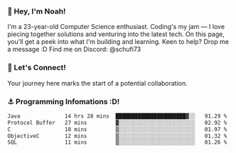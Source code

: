 ### 👋 Hey, I'm Noah!
I'm a 23-year-old Computer Science enthusiast. Coding's my jam — I love piecing together solutions and venturing into the latest tech. On this page, you'll get a peek into what I'm building and learning. Keen to help? Drop me a message :D 
Find me on Discord: @schufi73

### 🤝 Let's Connect!
Your journey here marks the start of a potential collaboration.

### ⚓ Programming Infomations :D!
<!--START_SECTION:waka-->

```txt
Java              14 hrs 28 mins  ██████████████████████▓░░   91.29 %
Protocol Buffer   27 mins         ▓░░░░░░░░░░░░░░░░░░░░░░░░   02.92 %
C                 18 mins         ▒░░░░░░░░░░░░░░░░░░░░░░░░   01.97 %
ObjectiveC        12 mins         ▒░░░░░░░░░░░░░░░░░░░░░░░░   01.32 %
SQL               11 mins         ▒░░░░░░░░░░░░░░░░░░░░░░░░   01.26 %
```

<!--END_SECTION:waka-->
